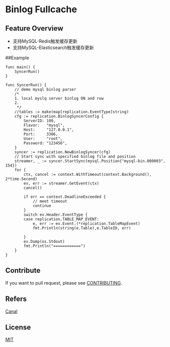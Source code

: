 # Binlog Fullcache

## Feature Overview
- 支持MySQL-Redis触发缓存更新
- 支持MySQL-Elasticsearch触发缓存更新

##Example
````
func main() {
	SyncerRun()
}

func SyncerRun() {
	// demo mysql binlog parser
	/*
	1. local myslq server binlog ON and row
	2.
	 */
	//tables := make(map[replication.EventType]string)
	cfg := replication.BinlogSyncerConfig {
		ServerID: 100,
		Flavor:   "mysql",
		Host:     "127.0.0.1",
		Port:     3306,
		User:     "root",
		Password: "123456",
	}
	syncer := replication.NewBinlogSyncer(cfg)
	// Start sync with specified binlog file and position
	streamer, _ := syncer.StartSync(mysql.Position{"mysql-bin.000003", 154})
	for {
		ctx, cancel := context.WithTimeout(context.Background(), 2*time.Second)
		ev, err := streamer.GetEvent(ctx)
		cancel()

		if err == context.DeadlineExceeded {
			// meet timeout
			continue
		}
		switch ev.Header.EventType {
		case replication.TABLE_MAP_EVENT:
			e, err := ev.Event.(*replication.TableMapEvent)
			fmt.Println(string(e.Table),e.TableID, err)

		}
		ev.Dump(os.Stdout)
		fmt.Println("============")
	}
}

````
## Contribute
If you want to pull request, please see [CONTRIBUTING](https://github.com/tyingzh/fullcache/blob/master/CONTRIBUTING.md).

## Refers
[Canal](https://github.com/go-mysql-org/go-mysql)


## License
[MIT](https://github.com/tyingzh/fullcache/blob/master/LICENSE)
